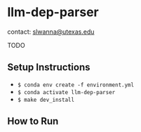 # llm-dep-parser

contact: slwanna@utexas.edu

TODO

## Setup Instructions
- ```$ conda env create -f environment.yml```
- ```$ conda activate llm-dep-parser```
- ```$ make dev_install```

## How to Run